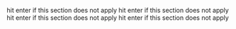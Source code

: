 hit enter if this section does not apply
hit enter if this section does not apply
hit enter if this section does not apply
hit enter if this section does not apply